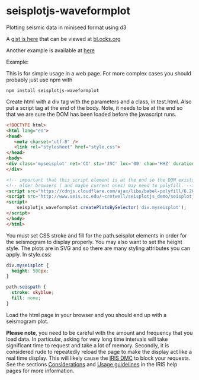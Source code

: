 # seisplotjs-waveformplot
Plotting seismic data in miniseed format using d3

A [gist is here](https://gist.github.com/crotwell/27eadb025d22c21b9098f4aeb7d72316)
that can be viewed at [bl.ocks.org](http://bl.ocks.org/crotwell/27eadb025d22c21b9098f4aeb7d72316)

Another example is available at [here](http://www.seis.sc.edu/~crotwell/seisplotjs_demo/seisplotjs-waveformplot/)

Example:

This is for simple usage in a web page. For more complex cases you should probably just use npm with

```
npm install seisplotjs-waveformplot
```

Create html with a div tag with the parameters and a class, in test.html. Also put a script tag at the end of the body. Note, it needs to be at the end so that we are sure the DOM has been loaded before the javascript runs.

```html
<!DOCTYPE html>
<html lang="en">
<head>
   <meta charset="utf-8" />
   <link rel="stylesheet" href="style.css">
</head>
<body>
<div class='myseisplot' net='CO' sta='JSC' loc='00' chan='HHZ' duration='360'>
</div>

<!-- important that this script element is at the end so the DOM exists before it runs. -->
<!-- older browsers ( and maybe current ones) may need to polyfill. -->
<script src="https://cdnjs.cloudflare.com/ajax/libs/babel-polyfill/6.26.0/polyfill.min.js"></script>
<script src="http://www.seis.sc.edu/~crotwell/seisplotjs_demo/seisplotjs-waveformplot/example/seisplotjs_waveformplot_1.2.3_standalone.js"></script>
<script>
    seisplotjs_waveformplot.createPlotsBySelector('div.myseisplot');
</script>
</body>
</html>
```

You must set CSS stroke and fill for the path.seisplot elements
in order for the seismogram to display properly. You may also want to set
the height style. The plots are in SVG and so there are many styling attributes you
can apply. In style.css:

```css
div.myseisplot {
  height: 500px;
}

path.seispath {
  stroke: skyblue;
  fill: none;
}
```

Load the html page in your browser and you should end up with a seismogram plot.

**Please note**, you need to be careful with the amount and frequency that you load data. In particular, asking for very long time intervals will take significant time to request and take a lot of memory. Secondly, it is considered rude to repeatedly reload the page to make the display act like a real time display. This will likely cause the [IRIS DMC](http://service.iris.edu/fdsnws/dataselect/docs/1/help/) to block your requests. See the sections
[Considerations](http://service.iris.edu/fdsnws/dataselect/docs/1/help/#considerations)
and [Usage guidelines](http://ds.iris.edu/ds/nodes/dmc/services/usage/)
in the IRIS help pages for more information.

